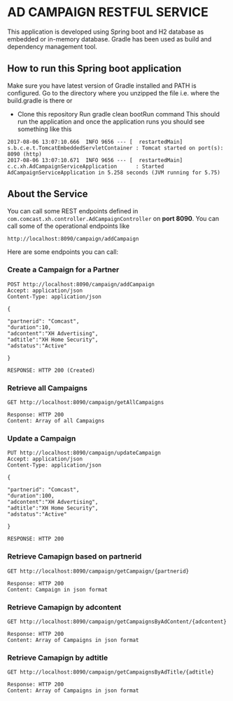 # AD CAMPAIGN RESTFUL SERVICE

This application is developed using Spring boot and H2 database as embedded or in-memory database. Gradle has been used as build and dependency management tool.

## How to run this Spring boot application

Make sure you have latest version of Gradle installed and PATH is configured.
Go to the directory where you unzipped the file i.e. where the build.gradle is there
or
* Clone this repository
Run gradle clean bootRun command
This should run the application and once the application runs you should see something like this
```
2017-08-06 13:07:10.666  INFO 9656 --- [  restartedMain] s.b.c.e.t.TomcatEmbeddedServletContainer : Tomcat started on port(s): 8090 (http)
2017-08-06 13:07:10.671  INFO 9656 --- [  restartedMain] c.c.xh.AdCampaignServiceApplication      : Started AdCampaignServiceApplication in 5.258 seconds (JVM running for 5.75)
```

## About the Service

You can call some REST endpoints defined in ```com.comcast.xh.controller.AdCampaignController``` on **port 8090**.
You can call some of the operational endpoints like
```
http://localhost:8090/campaign/addCampaign
```

Here are some endpoints you can call:

### Create a Campaign for a Partner

```
POST http://localhost:8090/campaign/addCampaign
Accept: application/json
Content-Type: application/json

{

"partnerid": "Comcast",
"duration":10,
"adcontent":"XH Advertising",
"adtitle":"XH Home Security",
"adstatus":"Active"

}

RESPONSE: HTTP 200 (Created)
```
### Retrieve all Campaigns

```
GET http://localhost:8090/campaign/getAllCampaigns

Response: HTTP 200
Content: Array of all Campaigns
```

### Update a Campaign

```
PUT http://localhost:8090/campaign/updateCampaign
Accept: application/json
Content-Type: application/json

{

"partnerid": "Comcast",
"duration":100,
"adcontent":"XH Advertising",
"adtitle":"XH Home Security",
"adstatus":"Active"

}

RESPONSE: HTTP 200
```

### Retrieve Camapign based on partnerid

```
GET http://localhost:8090/campaign/getCampaign/{partnerid}

Response: HTTP 200
Content: Campaign in json format
```
### Retrieve Camapign by adcontent

```
GET http://localhost:8090/campaign/getCampaignsByAdContent/{adcontent}

Response: HTTP 200
Content: Array of Campaigns in json format
```

### Retrieve Camapign by adtitle

```
GET http://localhost:8090/campaign/getCampaignsByAdTitle/{adtitle}

Response: HTTP 200
Content: Array of Campaigns in json format
```